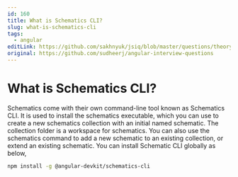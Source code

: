 ```yaml
---
id: 160
title: What is Schematics CLI?
slug: what-is-schematics-cli
tags:
  - angular
editLink: https://github.com/sakhnyuk/jsiq/blob/master/questions/theory/angular/160.md
original: https://github.com/sudheerj/angular-interview-questions
---
```


# What is Schematics CLI?

Schematics come with their own command-line tool known as Schematics CLI. It is used to install the schematics executable, which you can use to create a new schematics collection with an initial named schematic. The collection folder is a workspace for schematics. You can also use the schematics command to add a new schematic to an existing collection, or extend an existing schematic. You can install Schematic CLI globally as below,

```bash
npm install -g @angular-devkit/schematics-cli
```